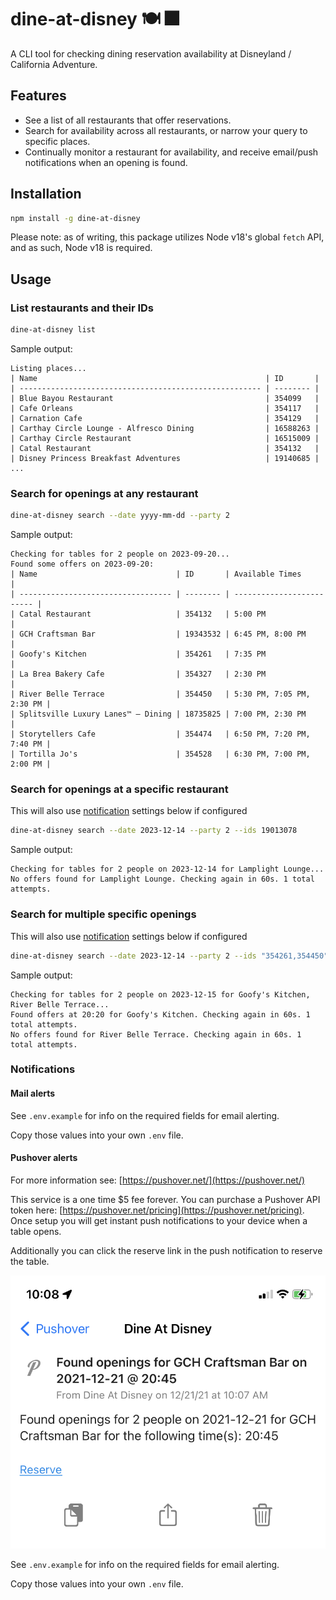 # dine-at-disney 🍽 🎆

A CLI tool for checking dining reservation availability at Disneyland / California Adventure.

## Features

- See a list of all restaurants that offer reservations.
- Search for availability across all restaurants, or narrow your query to specific places.
- Continually monitor a restaurant for availability, and receive email/push notifications when an opening is found.

## Installation

```sh
npm install -g dine-at-disney
```

Please note: as of writing, this package utilizes Node v18's global `fetch` API, and as such,
Node v18 is required.

## Usage

### List restaurants and their IDs

```sh
dine-at-disney list
```

Sample output:

```prose
Listing places...
| Name                                                   | ID       |
| ------------------------------------------------------ | -------- |
| Blue Bayou Restaurant                                  | 354099   |
| Cafe Orleans                                           | 354117   |
| Carnation Cafe                                         | 354129   |
| Carthay Circle Lounge - Alfresco Dining                | 16588263 |
| Carthay Circle Restaurant                              | 16515009 |
| Catal Restaurant                                       | 354132   |
| Disney Princess Breakfast Adventures                   | 19140685 |
...
```

### Search for openings at any restaurant

```sh
dine-at-disney search --date yyyy-mm-dd --party 2
```

Sample output:

```prose
Checking for tables for 2 people on 2023-09-20...
Found some offers on 2023-09-20:
| Name                               | ID       | Available Times           |
| ---------------------------------- | -------- | ------------------------- |
| Catal Restaurant                   | 354132   | 5:00 PM                   |
| GCH Craftsman Bar                  | 19343532 | 6:45 PM, 8:00 PM          |
| Goofy's Kitchen                    | 354261   | 7:35 PM                   |
| La Brea Bakery Cafe                | 354327   | 2:30 PM                   |
| River Belle Terrace                | 354450   | 5:30 PM, 7:05 PM, 2:30 PM |
| Splitsville Luxury Lanes™ – Dining | 18735825 | 7:00 PM, 2:30 PM          |
| Storytellers Cafe                  | 354474   | 6:50 PM, 7:20 PM, 7:40 PM |
| Tortilla Jo's                      | 354528   | 6:30 PM, 7:00 PM, 2:00 PM |
```

### Search for openings at a specific restaurant

This will also use [notification](#notifications) settings below if configured

```sh
dine-at-disney search --date 2023-12-14 --party 2 --ids 19013078
```

Sample output:

```prose
Checking for tables for 2 people on 2023-12-14 for Lamplight Lounge...
No offers found for Lamplight Lounge. Checking again in 60s. 1 total attempts.
```

### Search for multiple specific openings

This will also use [notification](#notifications) settings below if configured

```sh
dine-at-disney search --date 2023-12-14 --party 2 --ids "354261,354450"
```

Sample output:

```prose
Checking for tables for 2 people on 2023-12-15 for Goofy's Kitchen, River Belle Terrace...
Found offers at 20:20 for Goofy's Kitchen. Checking again in 60s. 1 total attempts.
No offers found for River Belle Terrace. Checking again in 60s. 1 total attempts.
```

### Notifications

#### Mail alerts

See `.env.example` for info on the required fields for email alerting.

Copy those values into your own `.env` file.

#### Pushover alerts

For more information see: [https://pushover.net/](https://pushover.net/)

This service is a one time $5 fee forever. You can purchase a Pushover API token here: [https://pushover.net/pricing](https://pushover.net/pricing). Once setup you will get instant push notifications to your device when a table opens.

Additionally you can click the reserve link in the push notification to reserve the table.

![Push notification example](push.png)

See `.env.example` for info on the required fields for email alerting.

Copy those values into your own `.env` file.
